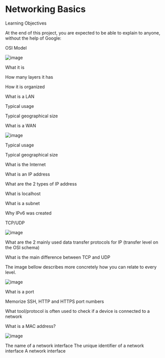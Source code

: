 # Networking Basics

Learning Objectives

At the end of this project, you are expected to be able to explain to anyone, without the help of Google:



OSI Model

![image](https://github.com/Joseph-Chukwudiegwu/alx-system_engineering-devops/assets/117829502/f9610c83-4229-469c-b726-2a75554c92c7)

What it is

How many layers it has

How it is organized

What is a LAN

Typical usage

Typical geographical size

What is a WAN

![image](https://github.com/Joseph-Chukwudiegwu/alx-system_engineering-devops/assets/117829502/d505d5fd-c905-44fa-bae5-92705e4ccabf)

Typical usage

Typical geographical size

What is the Internet

What is an IP address

What are the 2 types of IP address

What is localhost

What is a subnet

Why IPv6 was created

TCP/UDP

![image](https://github.com/Joseph-Chukwudiegwu/alx-system_engineering-devops/assets/117829502/3e82e806-55be-45be-a485-45b1547efeb4)

What are the 2 mainly used data transfer protocols for IP (transfer level on the OSI schema)

What is the main difference between TCP and UDP

The image bellow describes more concretely how you can relate to every level.

![image](https://github.com/Joseph-Chukwudiegwu/alx-system_engineering-devops/assets/117829502/b53c3abd-baf3-4c9f-9aaa-6f3abbd06a18)

What is a port

Memorize SSH, HTTP and HTTPS port numbers

What tool/protocol is often used to check if a device is connected to a network

What is a MAC address?

![image](https://github.com/Joseph-Chukwudiegwu/alx-system_engineering-devops/assets/117829502/652f900a-38b4-44eb-99a9-14730d90a7f5)


The name of a network interface
The unique identifier of a network interface
A network interface
